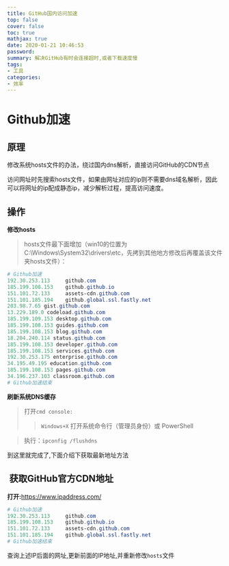 ```yaml
---
title: GitHub国内访问加速
top: false
cover: false
toc: true
mathjax: true
date: 2020-01-21 10:46:53
password:
summary: 解决GitHub有时会连接超时,或者下载速度慢
tags:
- 工具
categories:
- 效率
---
```


# Github加速

## 原理

修改系统hosts文件的办法，绕过国内dns解析，直接访问GitHub的CDN节点

访问网址时先搜索hosts文件，如果由网址对应的ip则不需要dns域名解析，因此可以将网址的ip配成静态ip，减少解析过程，提高访问速度。 

## 操作

**修改hosts**

> hosts文件最下面增加（win10的位置为C:\Windows\System32\drivers\etc，先拷到其他地方修改后再覆盖该文件夹hosts文件）：

```powershell
# Github加速
192.30.253.113     github.com
185.199.108.153    github.github.io
151.101.72.133     assets-cdn.github.com
151.101.185.194    github.global.ssl.fastly.net
203.98.7.65 gist.github.com 
13.229.189.0 codeload.github.com 
185.199.109.153 desktop.github.com 
185.199.108.153 guides.github.com 
185.199.108.153 blog.github.com 
18.204.240.114 status.github.com 
185.199.108.153 developer.github.com 
185.199.108.153 services.github.com 
192.30.253.175 enterprise.github.com 
34.195.49.195 education.github.com 
185.199.108.153 pages.github.com 
34.196.237.103 classroom.github.com
# Github加速结束
```

**刷新系统DNS缓存** 

> 打开`cmd console:`
>
> > `Windows+X` 打开系统命令行（管理员身份）或 PowerShell 

> 执行：`ipconfig /flushdns`

到这里就完成了,下面介绍下获取最新地址方法

##  获取GitHub官方CDN地址 

**打开:**[<https://www.ipaddress.com/> ](https://www.ipaddress.com/)

```powershell
# Github加速
192.30.253.113     github.com
185.199.108.153    github.github.io
151.101.72.133     assets-cdn.github.com
151.101.185.194    github.global.ssl.fastly.net
# Github加速结束
```

查询上述IP后面的网址,更新前面的IP地址,并重新修改`hosts`文件
